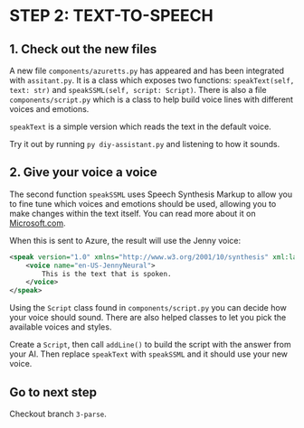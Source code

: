 # STEP 2: TEXT-TO-SPEECH

## 1. Check out the new files

A new file `components/azuretts.py` has appeared and has been integrated with `assitant.py`. It is a class which exposes two functions: `speakText(self, text: str)` and `speakSSML(self, script: Script)`. There is also a file `components/script.py` which is a class to help build voice lines with different voices and emotions.

`speakText` is a simple version which reads the text in the default voice.

Try it out by running `py diy-assistant.py` and listening to how it sounds.

## 2. Give your voice a voice

The second function `speakSSML` uses Speech Synthesis Markup to allow you to fine tune which voices and emotions should be used, allowing you to make changes within the text itself. You can read more about it on [Microsoft.com](https://learn.microsoft.com/en-us/azure/ai-services/speech-service/speech-synthesis-markup).

When this is sent to Azure, the result will use the Jenny voice:

```xml
<speak version="1.0" xmlns="http://www.w3.org/2001/10/synthesis" xml:lang="en-US">
    <voice name="en-US-JennyNeural">
        This is the text that is spoken.
    </voice>
</speak>
```

Using the `Script` class found in `components/script.py` you can decide how your voice should sound. There are also helped classes to let you pick the available voices and styles.

Create a `Script`, then call `addLine()` to build the script with the answer from your AI. Then replace `speakText` with `speakSSML` and it should use your new voice.

## Go to next step

Checkout branch `3-parse`.

